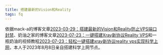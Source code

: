 ```yaml
---
title: 搭建最新的Vision和Reality
tags: fq
---
```


依据mack-a的博客文章[2023-03-29：搭建最新的Vision和Reality防止VPS端口封禁](https://www.v2ray-agent.com/archives/1680104902581)、奶油之家的博客文章[2023-07-23：一键搭建Xray新协议Reality VPS](https://naiyous.com/732.html)和一瓶奶油的视频教程[2023-07-23：轻松一键搭建xray新协议reality vps实现科学上网](https://www.youtube.com/watch?v=sVupcPFLvxs&t=256s)，本人于2023年8月8日亲自搭建科学上网节点。





